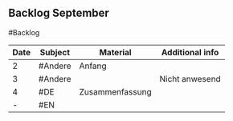 ## Backlog September
#Backlog

| Date | Subject | Material        | Additional info |
| ---- | ------- | --------------- | --------------- |
| 2    | #Andere | Anfang          |                 |
| 3    | #Andere |                 | Nicht anwesend  |
| 4    | #DE     | Zusammenfassung |                 |
| -    | #EN     |                 |                 |
